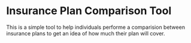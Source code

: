 # Insurance Plan Comparison Tool

This is a simple tool to help individuals performe a comparision between
insurance plans to get an idea of how much their plan will cover.
